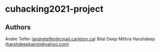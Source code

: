 # cuhacking2021-project

## Authors
Andre Telfer (andretelfer@cmail.carleton.ca)
Bilal 
Deep
Mithra 
Harshdeep (harshdeepkairon@yahoo.com)
